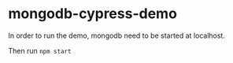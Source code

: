 # mongodb-cypress-demo
In order to run the demo, mongodb need to be started at localhost.

Then run
`npm start`
